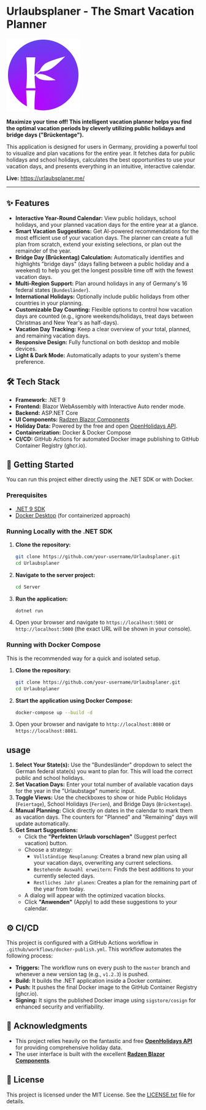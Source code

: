# Urlaubsplaner - The Smart Vacation Planner

![Urlaubsplaner Logo](Server/wwwroot/images/logo.png)

**Maximize your time off! This intelligent vacation planner helps you find the optimal vacation periods by cleverly utilizing public holidays and bridge days ("Brückentage").**

This application is designed for users in Germany, providing a powerful tool to visualize and plan vacations for the entire year. It fetches data for public holidays and school holidays, calculates the best opportunities to use your vacation days, and presents everything in an intuitive, interactive calendar.

**Live:** https://urlaubsplaner.me/
<!-- ![Urlaubsplaner Screenshot](docs/screenshot.gif) -->

---

## ✨ Features

- **Interactive Year-Round Calendar:** View public holidays, school holidays, and your planned vacation days for the entire year at a glance.
- **Smart Vacation Suggestions:** Get AI-powered recommendations for the most efficient use of your vacation days. The planner can create a full plan from scratch, extend your existing selections, or plan out the remainder of the year.
- **Bridge Day (Brückentag) Calculation:** Automatically identifies and highlights "bridge days" (days falling between a public holiday and a weekend) to help you get the longest possible time off with the fewest vacation days.
- **Multi-Region Support:** Plan around holidays in any of Germany's 16 federal states (`Bundesländer`).
- **International Holidays:** Optionally include public holidays from other countries in your planning.
- **Customizable Day Counting:** Flexible options to control how vacation days are counted (e.g., ignore weekends/holidays, treat days between Christmas and New Year's as half-days).
- **Vacation Day Tracking:** Keep a clear overview of your total, planned, and remaining vacation days.
- **Responsive Design:** Fully functional on both desktop and mobile devices.
- **Light & Dark Mode:** Automatically adapts to your system's theme preference.

## 🛠️ Tech Stack

- **Framework:** .NET 9
- **Frontend:** Blazor WebAssembly with Interactive Auto render mode.
- **Backend:** ASP.NET Core
- **UI Components:** [Radzen Blazor Components](https://blazor.radzen.com/)
- **Holiday Data:** Powered by the free and open [OpenHolidays API](https://openholidaysapi.org/).
- **Containerization:** Docker & Docker Compose
- **CI/CD:** GitHub Actions for automated Docker image publishing to GitHub Container Registry (ghcr.io).

## 🚀 Getting Started

You can run this project either directly using the .NET SDK or with Docker.

### Prerequisites

- [.NET 9 SDK](https://dotnet.microsoft.com/download/dotnet/9.0)
- [Docker Desktop](https://www.docker.com/products/docker-desktop/) (for containerized approach)

### Running Locally with the .NET SDK

1.  **Clone the repository:**
    ```bash
    git clone https://github.com/your-username/Urlaubsplaner.git
    cd Urlaubsplaner
    ```
2.  **Navigate to the server project:**
    ```bash
    cd Server
    ```
3.  **Run the application:**
    ```bash
    dotnet run
    ```
4.  Open your browser and navigate to `https://localhost:5001` or `http://localhost:5000` (the exact URL will be shown in your console).

### Running with Docker Compose

This is the recommended way for a quick and isolated setup.

1.  **Clone the repository:**
    ```bash
    git clone https://github.com/your-username/Urlaubsplaner.git
    cd Urlaubsplaner
    ```
2.  **Start the application using Docker Compose:**
    ```bash
    docker-compose up --build -d
    ```
3.  Open your browser and navigate to `http://localhost:8080` or `https://localhost:8081`.

##  usage

1.  **Select Your State(s):** Use the "Bundesländer" dropdown to select the German federal state(s) you want to plan for. This will load the correct public and school holidays.
2.  **Set Vacation Days:** Enter your total number of available vacation days for the year in the "Urlaubstage" numeric input.
3.  **Toggle Views:** Use the checkboxes to show or hide Public Holidays (`Feiertage`), School Holidays (`Ferien`), and Bridge Days (`Brückentage`).
4.  **Manual Planning:** Click directly on dates in the calendar to mark them as vacation days. The counters for "Planned" and "Remaining" days will update automatically.
5.  **Get Smart Suggestions:**
    - Click the **"Perfekten Urlaub vorschlagen"** (Suggest perfect vacation) button.
    - Choose a strategy:
        - `Vollständige Neuplanung`: Creates a brand new plan using all your vacation days, overwriting any current selections.
        - `Bestehende Auswahl erweitern`: Finds the best additions to your currently selected days.
        - `Restliches Jahr planen`: Creates a plan for the remaining part of the year from today.
    - A dialog will appear with the optimized vacation blocks.
    - Click **"Anwenden"** (Apply) to add these suggestions to your calendar.

## ⚙️ CI/CD

This project is configured with a GitHub Actions workflow in `.github/workflows/docker-publish.yml`. This workflow automates the following process:

- **Triggers:** The workflow runs on every push to the `master` branch and whenever a new version tag (e.g., `v1.2.3`) is pushed.
- **Build:** It builds the .NET application inside a Docker container.
- **Push:** It pushes the final Docker image to the GitHub Container Registry (ghcr.io).
- **Signing:** It signs the published Docker image using `sigstore/cosign` for enhanced security and verifiability.

## 🙏 Acknowledgments

- This project relies heavily on the fantastic and free **[OpenHolidays API](https://openholidaysapi.org/)** for providing comprehensive holiday data.
- The user interface is built with the excellent **[Radzen Blazor Components](https://blazor.radzen.com/)**.

## 📄 License

This project is licensed under the MIT License. See the [LICENSE.txt](LICENSE.txt) file for details.
